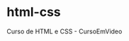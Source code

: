 # html-css
 Curso de HTML e CSS - CursoEmVideo

<a href="C:\Users\lucas\Documents\estudos\html-css\exercicios">
